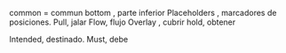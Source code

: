 common = commun
bottom , parte inferior 
Placeholders , marcadores de posiciones.
Pull, jalar 
Flow, flujo
Overlay , cubrir 
hold, obtener

Intended, destinado.
Must, debe